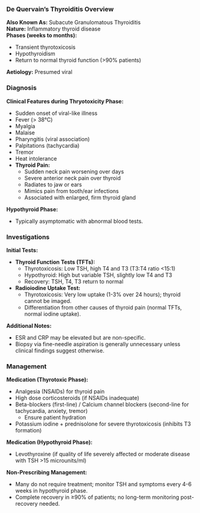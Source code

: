 ### De Quervain’s Thyroiditis Overview

**Also Known As:** Subacute Granulomatous Thyroiditis  
**Nature:** Inflammatory thyroid disease  
**Phases (weeks to months):**
- Transient thyrotoxicosis
- Hypothyroidism 
- Return to normal thyroid function (>90% patients)

**Aetiology:** Presumed viral

### Diagnosis

**Clinical Features during Thryotoxicity Phase:**
- Sudden onset of viral-like illness
- Fever (> 38°C)
- Myalgia
- Malaise
- Pharyngitis (viral association)
- Palpitations (tachycardia)
- Tremor
- Heat intolerance 
- **Thyroid Pain:**
  - Sudden neck pain worsening over days
  - Severe anterior neck pain over thyroid
  - Radiates to jaw or ears 
  - Mimics pain from tooth/ear infections
  - Associated with enlarged, firm thyroid gland

**Hypothyroid Phase:**
- Typically asymptomatic with abnormal blood tests.

### Investigations

**Initial Tests:**
- **Thyroid Function Tests (TFTs):**
  - Thyrotoxicosis: Low TSH, high T4 and T3 (T3:T4 ratio <15:1)
  - Hypothyroid: High but variable TSH, slightly low T4 and T3
  - Recovery: TSH, T4, T3 return to normal
- **Radioiodine Uptake Test:**
  - Thyrotoxicosis: Very low uptake (1-3% over 24 hours); thyroid cannot be imaged.
  - Differentiation from other causes of thyroid pain (normal TFTs, normal iodine uptake).

**Additional Notes:**
- ESR and CRP may be elevated but are non-specific.
- Biopsy via fine-needle aspiration is generally unnecessary unless clinical findings suggest otherwise.

### Management

**Medication (Thyrotoxic Phase):**
- Analgesia (NSAIDs) for thyroid pain
- High dose corticosteroids (if NSAIDs inadequate)
- Beta-blockers (first-line) / Calcium channel blockers (second-line for tachycardia, anxiety, tremor)
  - Ensure patient hydration
- Potassium iodine + prednisolone for severe thyrotoxicosis (inhibits T3 formation)

**Medication (Hypothyroid Phase):**
- Levothyroxine (if quality of life severely affected or moderate disease with TSH >15 microunits/ml)

**Non-Prescribing Management:**
- Many do not require treatment; monitor TSH and symptoms every 4-6 weeks in hypothyroid phase.
- Complete recovery in ≥90% of patients; no long-term monitoring post-recovery needed.
